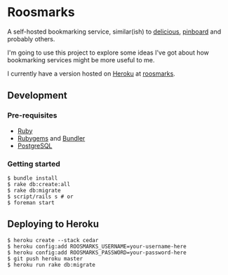 # Roosmarks

A self-hosted bookmarking service, similar(ish) to [delicious][], [pinboard][] and probably others.

I'm going to use this project to explore some ideas I've got about how bookmarking services might be more useful to me.

I currently have a version hosted on [Heroku][] at [roosmarks][].

## Development

### Pre-requisites

* [Ruby][]
* [Rubygems][] and [Bundler][]
* [PostgreSQL][]

### Getting started

    $ bundle install
    $ rake db:create:all
    $ rake db:migrate
    $ script/rails s # or
    $ foreman start

## Deploying to Heroku

    $ heroku create --stack cedar
    $ heroku config:add ROOSMARKS_USERNAME=your-username-here
    $ heroku config:add ROOSMARKS_PASSWORD=your-password-here
    $ git push heroku master
    $ heroku run rake db:migrate

[delicious]: http://delicious.com/
[pinboard]: http://pinboard.in/
[roosmarks]: http://roosmarks.herokuapp.com/
[Ruby]: http://www.ruby-lang.org/
[Rubygems]: http://rubyforge.org/projects/rubygems/
[Bundler]: http://gembundler.com/
[PostgreSQL]: http://www.postgresql.org/
[Heroku]: http://www.heroku.com/

